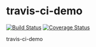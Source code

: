 # travis-ci-demo

[![Build Status](https://travis-ci.org/justjavac/travis-ci-demo.svg?branch=master)](https://travis-ci.org/justjavac/travis-ci-demo)
[![Coverage Status](https://coveralls.io/repos/github/justjavac/travis-ci-demo/badge.svg?branch=master)](https://coveralls.io/github/justjavac/travis-ci-demo?branch=master)

travis-ci-demo
